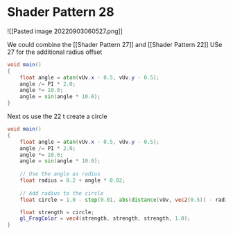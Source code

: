# Shader Pattern 28

![[Pasted image 20220903060527.png]]

We could combine the [[Shader Pattern 27]] and  [[Shader Pattern 22]]
USe 27 for the additional radius offset
```glsl
void main()
{
    float angle = atan(vUv.x - 0.5, vUv.y - 0.5);
    angle /= PI * 2.0;
    angle *= 10.0;
    angle = sin(angle * 10.0);
}
```

Next os use the 22 t create a circle
```glsl
void main()
{
    float angle = atan(vUv.x - 0.5, vUv.y - 0.5);
    angle /= PI * 2.0;
    angle *= 10.0;
    angle = sin(angle * 10.0);
   
	// Use the angle as radius
    float radius = 0.2 + angle * 0.02;
    
    // Add radius to the circle
    float circle = 1.0 - step(0.01, abs(distance(vUv, vec2(0.5)) - radius));

    float strength = circle;
    gl_FragColor = vec4(strength, strength, strength, 1.0);
}
```

